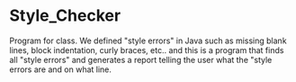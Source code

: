 # Style_Checker
Program for class. We defined "style errors" in Java such as missing blank lines, block indentation, curly braces, etc.. 
and this is a program that finds all "style errors" and generates a report telling the user what the "style errors are 
and on what line.

